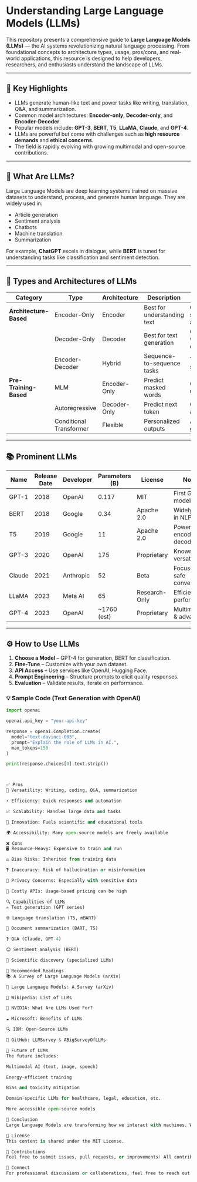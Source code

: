 # Understanding Large Language Models (LLMs)

This repository presents a comprehensive guide to **Large Language Models (LLMs)** — the AI systems revolutionizing natural language processing. From foundational concepts to architecture types, usage, pros/cons, and real-world applications, this resource is designed to help developers, researchers, and enthusiasts understand the landscape of LLMs.

---

## 📌 Key Highlights

- LLMs generate human-like text and power tasks like writing, translation, Q&A, and summarization.
- Common model architectures: **Encoder-only**, **Decoder-only**, and **Encoder-Decoder**.
- Popular models include: **GPT-3**, **BERT**, **T5**, **LLaMA**, **Claude**, and **GPT-4**.
- LLMs are powerful but come with challenges such as **high resource demands** and **ethical concerns**.
- The field is rapidly evolving with growing multimodal and open-source contributions.

---

## 📖 What Are LLMs?

Large Language Models are deep learning systems trained on massive datasets to understand, process, and generate human language. They are widely used in:

- Article generation
- Sentiment analysis
- Chatbots
- Machine translation
- Summarization

For example, **ChatGPT** excels in dialogue, while **BERT** is tuned for understanding tasks like classification and sentiment detection.

---

## 🧠 Types and Architectures of LLMs

| Category | Type | Architecture | Description | Use Cases | Examples |
|---------|------|--------------|-------------|-----------|----------|
| **Architecture-Based** | Encoder-Only | Encoder | Best for understanding text | Classification, sentiment analysis | BERT, RoBERTa |
| | Decoder-Only | Decoder | Best for text generation | Creative writing, chatbots | GPT-3, GPT-4 |
| | Encoder-Decoder | Hybrid | Sequence-to-sequence tasks | Translation, summarization | T5, BART |
| **Pre-Training-Based** | MLM | Encoder-Only | Predict masked words | General NLP understanding | BERT, RoBERTa |
| | Autoregressive | Decoder-Only | Predict next token | Generation and prediction | GPT-2, GPT-3 |
| | Conditional Transformer | Flexible | Personalized outputs | Adaptable generation | Custom models |

---

## 📚 Prominent LLMs

| Name | Release Date | Developer | Parameters (B) | License | Notes |
|------|--------------|-----------|----------------|---------|-------|
| GPT-1 | 2018 | OpenAI | 0.117 | MIT | First GPT model |
| BERT | 2018 | Google | 0.34 | Apache 2.0 | Widely used in NLP |
| T5 | 2019 | Google | 11 | Apache 2.0 | Powerful encoder-decoder |
| GPT-3 | 2020 | OpenAI | 175 | Proprietary | Known for versatility |
| Claude | 2021 | Anthropic | 52 | Beta | Focuses on safe conversation |
| LLaMA | 2023 | Meta AI | 65 | Research-Only | Efficient & performant |
| GPT-4 | 2023 | OpenAI | ~1760 (est) | Proprietary | Multimodal & advanced |

---

## ⚙️ How to Use LLMs

1. **Choose a Model** – GPT-4 for generation, BERT for classification.
2. **Fine-Tune** – Customize with your own dataset.
3. **API Access** – Use services like OpenAI, Hugging Face.
4. **Prompt Engineering** – Structure prompts to elicit quality responses.
5. **Evaluation** – Validate results, iterate on performance.

### 💡 Sample Code (Text Generation with OpenAI)
```python
import openai

openai.api_key = "your-api-key"

response = openai.Completion.create(
  model="text-davinci-003",
  prompt="Explain the role of LLMs in AI.",
  max_tokens=150
)

print(response.choices[0].text.strip())



✅ Pros
🔁 Versatility: Writing, coding, Q&A, summarization

⚡ Efficiency: Quick responses and automation

📈 Scalability: Handles large data and tasks

🧪 Innovation: Fuels scientific and educational tools

🌍 Accessibility: Many open-source models are freely available

❌ Cons
🖥️ Resource-Heavy: Expensive to train and run

⚖️ Bias Risks: Inherited from training data

❓ Inaccuracy: Risk of hallucination or misinformation

🔐 Privacy Concerns: Especially with sensitive data

💸 Costly APIs: Usage-based pricing can be high

🔍 Capabilities of LLMs
✍️ Text generation (GPT series)

🌐 Language translation (T5, mBART)

🧾 Document summarization (BART, T5)

❓ Q&A (Claude, GPT-4)

😊 Sentiment analysis (BERT)

🧬 Scientific discovery (specialized LLMs)

📄 Recommended Readings
📚 A Survey of Large Language Models (arXiv)

📘 Large Language Models: A Survey (arXiv)

📌 Wikipedia: List of LLMs

🧠 NVIDIA: What Are LLMs Used For?

☁️ Microsoft: Benefits of LLMs

🔍 IBM: Open-Source LLMs

🧪 GitHub: LLMSurvey & ABigSurveyOfLLMs

🚀 Future of LLMs
The future includes:

Multimodal AI (text, image, speech)

Energy-efficient training

Bias and toxicity mitigation

Domain-specific LLMs for healthcare, legal, education, etc.

More accessible open-source models

📌 Conclusion
Large Language Models are transforming how we interact with machines. While offering immense potential, they demand responsible usage and constant evaluation. This guide helps you understand the what, why, and how of LLMs to build better, smarter AI-powered applications.

📜 License
This content is shared under the MIT License.

🙌 Contributions
Feel free to submit issues, pull requests, or improvements! All contributions are welcome.

🔗 Connect
For professional discussions or collaborations, feel free to reach out on LinkedIn.